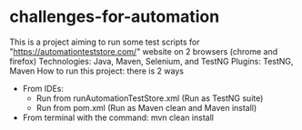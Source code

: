 # challenges-for-automation
This is a project aiming to run some test scripts for "https://automationteststore.com/" website on 2 browsers (chrome and firefox)
Technologies: Java, Maven, Selenium, and TestNG
Plugins: TestNG, Maven 
How to run this project: there is 2 ways
  - From IDEs:
      + Run from runAutomationTestStore.xml (Run as TestNG suite)
      + Run from pom.xml (Run as Maven clean and Maven install)
  - From terminal with the command: mvn clean install

